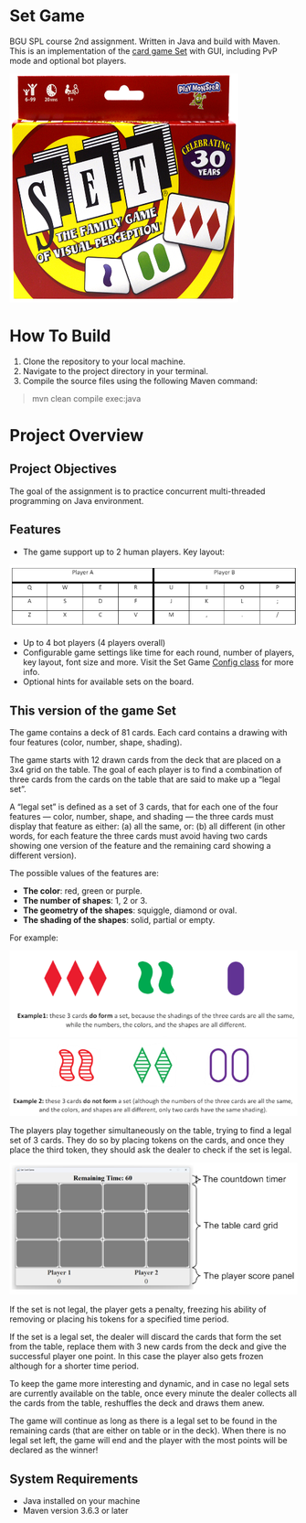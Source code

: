 # Set Game
BGU SPL course 2nd assignment. Written in Java and build with Maven. This is an implementation of the [card game Set](https://en.wikipedia.org/wiki/Set_(card_game)) with GUI, including PvP mode and optional bot players.

<img src="Images/Set%20logo.png" width="400" height="400">

# How To Build
1. Clone the repository to your local machine.
2. Navigate to the project directory in your terminal.
3. Compile the source files using the following Maven command:

> mvn clean compile exec:java

# Project Overview
## Project Objectives
The goal of the assignment is to practice concurrent multi-threaded programming on Java environment.

## Features
- The game support up to 2 human players. Key layout:

![Key layout](/Images/Key%20layout.png)

- Up to 4 bot players (4 players overall)
- Configurable game settings like time for each round, number of players, key layout, font size and more. Visit the Set Game [Config class](Skeleton/src/main/java/bguspl/set/Config.java) for more info.
- Optional hints for available sets on the board.




## This version of the game Set
The game contains a deck of 81 cards. Each card contains a drawing with four features (color, number, shape, shading).

The game starts with 12 drawn cards from the deck that are placed on a 3x4 grid on the table.
The goal of each player is to find a combination of three cards from the cards on the table that are said to make up a “legal set”.

A “legal set” is defined as a set of 3 cards, that for each one of the four features — color, number, shape, and shading — the three cards must display that feature as either: (a) all the same, or: (b) all different (in other words, for each feature the three cards must avoid having two cards showing one version of the feature and the remaining card showing a different version).

The possible values of the features are:
- **The color**: red, green or purple.
- **The number of shapes**: 1, 2 or 3.
- **The geometry of the shapes**: squiggle, diamond or oval.
- **The shading of the shapes**: solid, partial or empty.

For example:

![example 1](/Images/example%201.png)
![example 2](/Images/example%202.png)

The players play together simultaneously on the table, trying to find a legal set of 3 cards. They do so by placing tokens on the cards, and once they place the third token, they should ask the dealer to check if the set is legal.

![board](/Images/board.png)

If the set is not legal, the player gets a penalty, freezing his ability of removing or placing his tokens for a specified time period.

If the set is a legal set, the dealer will discard the cards that form the set from the table, replace them with 3 new cards from the deck and give the successful player one point. In this case the player also gets frozen although for a shorter time period.

To keep the game more interesting and dynamic, and in case no legal sets are currently available on the table, once every minute the dealer collects all the cards from the table, reshuffles the deck and draws them anew.

The game will continue as long as there is a legal set to be found in the remaining cards (that are either on table or in the deck). When there is no legal set left, the game will end and the player with the most points will be declared as the winner!

## System Requirements
- Java installed on your machine
- Maven version 3.6.3 or later
